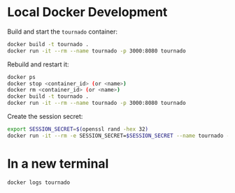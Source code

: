 # Local Docker Development

Build and start the `tournado` container:

```sh
docker build -t tournado .
docker run -it --rm --name tournado -p 3000:8080 tournado
```

Rebuild and restart it:

```sh
docker ps
docker stop <container_id> (or <name>)
docker rm <container_id> (or <name>)
docker build -t tournado .
docker run -it --rm --name tournado -p 3000:8080 tournado
```

Create the session secret:

```sh
export SESSION_SECRET=$(openssl rand -hex 32)
docker run -it --rm -e SESSION_SECRET=$SESSION_SECRET --name tournado -p 3000:8080 tournado
```

# In a new terminal

```sh
docker logs tournado
```
